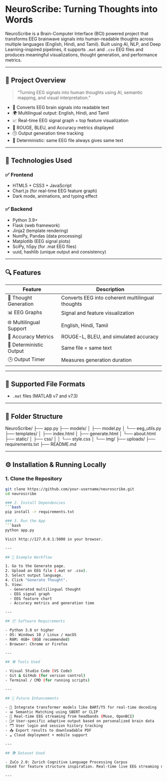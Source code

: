 # NeuroScribe: Turning Thoughts into Words

NeuroScribe is a Brain-Computer Interface (BCI) powered project that transforms EEG brainwave signals into human-readable thoughts across multiple languages (English, Hindi, and Tamil). Built using AI, NLP, and Deep Learning-inspired pipelines, it supports `.mat` and `.csv` EEG files and produces meaningful visualizations, thought generation, and performance metrics.

---

## 📌 Project Overview

> “Turning EEG signals into human thoughts using AI, semantic mapping, and visual interpretation.”

- 🧬 Converts EEG brain signals into readable text  
- 🌍 Multilingual output: English, Hindi, and Tamil  
- 📈 Real-time EEG signal graph + top feature visualization  
- 🎯 ROUGE, BLEU, and Accuracy metrics displayed  
- 🕒 Output generation time tracking  
- 🔁 Deterministic: same EEG file always gives same text

---

## 🧰 Technologies Used

### ✅ Frontend
- HTML5 + CSS3 + JavaScript
- Chart.js (for real-time EEG feature graph)
- Dark mode, animations, and typing effect

### ✅ Backend
- Python 3.9+
- Flask (web framework)
- Jinja2 (template rendering)
- NumPy, Pandas (data processing)
- Matplotlib (EEG signal plots)
- SciPy, h5py (for .mat EEG files)
- uuid, hashlib (unique output and consistency)

---

## 🔍 Features

| Feature                  | Description |
|--------------------------|-------------|
| 🧠 Thought Generation     | Converts EEG into coherent multilingual thoughts |
| 📊 EEG Graphs            | Signal and feature visualization |
| 🌐 Multilingual Support  | English, Hindi, Tamil |
| 🎯 Accuracy Metrics      | ROUGE-L, BLEU, and simulated accuracy |
| 🔁 Deterministic Output  | Same file = same text |
| 🕒 Output Timer          | Measures generation duration |

---

## 📁 Supported File Formats

- `.mat` files (MATLAB v7 and v7.3)

---

## 📂 Folder Structure

NeuroScribe/
├── app.py
├── models/
│ ├── model.py
│ └── eeg_utils.py
├── templates/
│ ├── index.html
│ ├── generate.html
│ └── about.html
├── static/
│ ├── css/
│ │ └── style.css
│ └── img/
├── uploads/
├── requirements.txt
├── README.md


---

## ⚙️ Installation & Running Locally

### 1. Clone the Repository
```bash
git clone https://github.com/your-username/neuroscribe.git
cd neuroscribe

### 2. Install Dependencies
```bash
pip install -r requirements.txt

### 3. Run the App
```bash
python app.py

Visit http://127.0.0.1:5000 in your browser.

---

## 🧪 Example Workflow

1. Go to the Generate page.
2. Upload an EEG file (.mat or .csv).
3. Select output language.
4. Click "Generate Thought".
5. View:
  - Generated multilingual thought
  - EEG signal graph
  - EEG feature chart
  - Accuracy metrics and generation time

---

## 📦 Software Requirements

- Python 3.8 or higher
- OS: Windows 10 / Linux / macOS
- RAM: 4GB+ (8GB recommended)
- Browser: Chrome or Firefox

---

## 🛠 Tools Used

- Visual Studio Code (VS Code)
- Git & GitHub (for version control)
- Terminal / CMD (for running scripts)

---

## 🔮 Future Enhancements

- 🧠 Integrate transformer models like BART/T5 for real-time decoding
- 📊 Semantic Matching using SBERT or CLIP
- 🔄 Real-time EEG streaming from headbands (Muse, OpenBCI)
- 🧍‍♂️ User-specific adaptive output based on personalized brain data
- 🗂️ User login and session history tracking
- 📥 Export results to downloadable PDF
- ☁️ Cloud deployment + mobile support

---

## 📚 Dataset Used

- ZuCo 2.0: Zurich Cognitive Language Processing Corpus
(Used for feature structure inspiration. Real-time live EEG streaming not included.)

---


